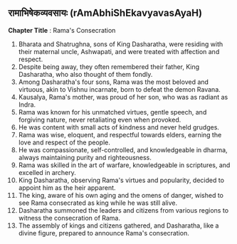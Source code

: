 ## रामाभिषेकव्यवसायः (rAmAbhiShEkavyavasAyaH)
**Chapter Title** : Rama's Consecration

1. Bharata and Shatrughna, sons of King Dasharatha, were residing with their maternal uncle, Ashwapati, and were treated with affection and respect.
2. Despite being away, they often remembered their father, King Dasharatha, who also thought of them fondly.
3. Among Dasharatha's four sons, Rama was the most beloved and virtuous, akin to Vishnu incarnate, born to defeat the demon Ravana.
4. Kausalya, Rama's mother, was proud of her son, who was as radiant as Indra.
5. Rama was known for his unmatched virtues, gentle speech, and forgiving nature, never retaliating even when provoked.
6. He was content with small acts of kindness and never held grudges.
7. Rama was wise, eloquent, and respectful towards elders, earning the love and respect of the people.
8. He was compassionate, self-controlled, and knowledgeable in dharma, always maintaining purity and righteousness.
9. Rama was skilled in the art of warfare, knowledgeable in scriptures, and excelled in archery.
10. King Dasharatha, observing Rama's virtues and popularity, decided to appoint him as the heir apparent.
11. The king, aware of his own aging and the omens of danger, wished to see Rama consecrated as king while he was still alive.
12. Dasharatha summoned the leaders and citizens from various regions to witness the consecration of Rama.
13. The assembly of kings and citizens gathered, and Dasharatha, like a divine figure, prepared to announce Rama's consecration.